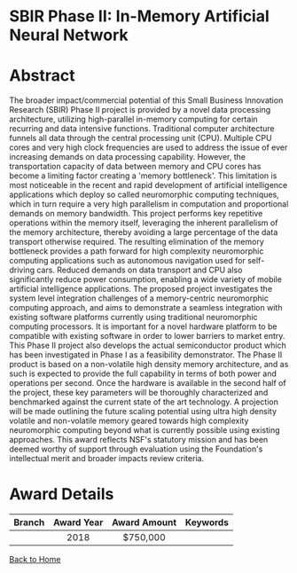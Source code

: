 
SBIR Phase II: In-Memory Artificial Neural Network
==================================================

# Abstract


The broader impact/commercial potential of this Small Business Innovation Research (SBIR) Phase II project is provided by a novel data processing architecture, utilizing high-parallel in-memory computing for certain recurring and data intensive functions. Traditional computer architecture funnels all data through the central processing unit (CPU). Multiple CPU cores and very high clock frequencies are used to address the issue of ever increasing demands on data processing capability. However, the transportation capacity of data between memory and CPU cores has become a limiting factor creating a 'memory bottleneck'. This limitation is most noticeable in the recent and rapid development of artificial intelligence applications which deploy so called neuromorphic computing techniques, which in turn require a very high parallelism in computation and proportional demands on memory bandwidth. This project performs key repetitive operations within the memory itself, leveraging the inherent parallelism of the memory architecture, thereby avoiding a large percentage of the data transport otherwise required. The resulting elimination of the memory bottleneck provides a path forward for high complexity neuromorphic computing applications such as autonomous navigation used for self-driving cars. Reduced demands on data transport and CPU also significantly reduce power consumption, enabling a wide variety of mobile artificial intelligence applications. The proposed project investigates the system level integration challenges of a memory-centric neuromorphic computing approach, and aims to demonstrate a seamless integration with existing software platforms currently using traditional neuromorphic computing processors. It is important for a novel hardware platform to be compatible with existing software in order to lower barriers to market entry. This Phase II project also develops the actual semiconductor product which has been investigated in Phase I as a feasibility demonstrator. The Phase II product is based on a non-volatile high density memory architecture, and as such is expected to provide the full capability in terms of both power and operations per second. Once the hardware is available in the second half of the project, these key parameters will be thoroughly characterized and benchmarked against the current state of the art technology. A projection will be made outlining the future scaling potential using ultra high density volatile and non-volatile memory geared towards high complexity neuromorphic computing beyond what is currently possible using existing approaches. This award reflects NSF's statutory mission and has been deemed worthy of support through evaluation using the Foundation's intellectual merit and broader impacts review criteria.  

# Award Details

|Branch|Award Year|Award Amount|Keywords|
| :---: | :---: | :---: | :---: |
||2018|$750,000||
  
  


[Back to Home](https://github.com/chrischow/dod_sbir_awards/JT/#418)